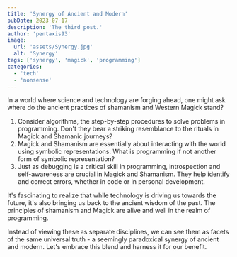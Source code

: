 ```yaml
---
title: 'Synergy of Ancient and Modern'
pubDate: 2023-07-17
description: 'The third post.'
author: 'pentaxis93'
image:
  url: 'assets/Synergy.jpg'
  alt: 'Synergy'
tags: ['synergy', 'magick', 'programming']
categories:
  - 'tech'
  - 'nonsense'
---
```


In a world where science and technology are forging ahead, one might ask where do the ancient practices of shamanism and Western Magick stand?

1. Consider algorithms, the step-by-step procedures to solve problems in programming. Don't they bear a striking resemblance to the rituals in Magick and Shamanic journeys?
2. Magick and Shamanism are essentially about interacting with the world using symbolic representations. What is programming if not another form of symbolic representation?
3. Just as debugging is a critical skill in programming, introspection and self-awareness are crucial in Magick and Shamanism. They help identify and correct errors, whether in code or in personal development.

It's fascinating to realize that while technology is driving us towards the future, it's also bringing us back to the ancient wisdom of the past. The principles of shamanism and Magick are alive and well in the realm of programming.

Instead of viewing these as separate disciplines, we can see them as facets of the same universal truth - a seemingly paradoxical synergy of ancient and modern. Let's embrace this blend and harness it for our benefit.

